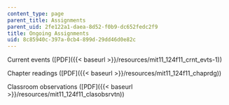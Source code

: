 ```yaml
---
content_type: page
parent_title: Assignments
parent_uid: 2fe122a1-daea-8d52-f0b9-dc652fedc2f9
title: Ongoing Assignments
uid: 8c85940c-397a-0cb4-899d-29dd46d0e82c
---
```


Current events ([PDF]({{< baseurl >}}/resources/mit11_124f11_crnt_evts-1))

Chapter readings ([PDF]({{< baseurl >}}/resources/mit11_124f11_chaprdg))

Classroom observations ([PDF]({{< baseurl >}}/resources/mit11_124f11_clasobsrvtn))
